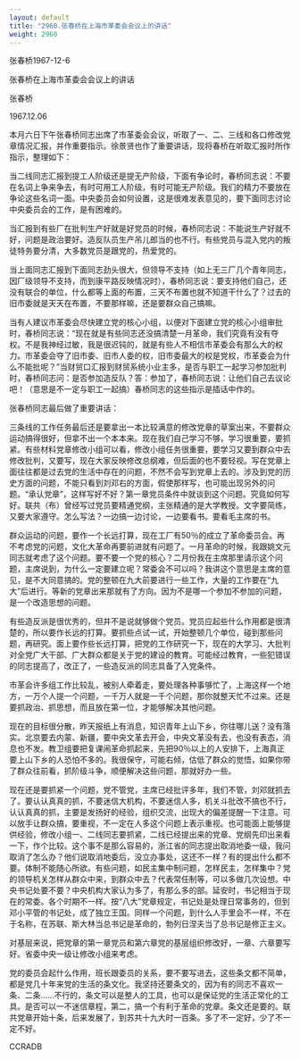 ```yaml
---
layout: default
title: "2960.张春桥在上海市革委会会议上的讲话"
weight: 2960
---
```


张春桥1967-12-6

张春桥在上海市革委会会议上的讲话

张春桥

1967.12.06

本月六日下午张春桥同志出席了市革委会会议，听取了一、二、三线和各口修改党章情况汇报，并作重要指示。徐景贤也作了重要讲话，现将春桥在听取汇报时所作指示，整理如下：

当二线同志汇报到提工人阶级还是提无产阶级，下面有争论时，春桥同志说：不要在名词上争来争去，有时可用工人阶级，有时可能无产阶级。我们的精力不要放在争论这些名词一面。中央委员会如何设置，这是很难发表意见的，要下面同志讨论中央委员会的工作，是有困难的。

当汇报到有些厂在批判生产好就是好党员的时候，春桥同志说：不能说生产好就不好，问题是政治要好。造反队员生产吊儿郎当的也不行。有些党员与混入党内的叛徒特务要分清，大多数党员是跟党的，热爱党的。

当上面同志汇报到下面同志劲头很大，但领导不支持（如上无三厂几个青年同志，因厂级领导不支持，而到康平路反映情况时），春桥同志说：要支持他们自己，还没有联合的单位，什么都等上面的布置，三天不布置也就不知道干什么了？过去的旧市委就是天天在布置，不要那样嘛，还是要群众自己搞嘛。

当有人建议市革委会尽快建立党的核心小组，以便对下面建立党的核心小组审批时，春桥同志说：“现在就是有些同志还没搞清楚一月革命，我们究竟有没有夺权。不是我神经过敏，我是很迟钝的，就是有些人不相信市革委会有那么大的权力。市革委会夺了旧市委、旧市人委的权，旧市委最大的权是党权，市革委会为什么不能批呢？”当财贸口汇报到财贸系统小业主多，是否与职工一起学习参加批判时，春桥同志问：是否参加造反队？答：参加了，春桥同志说：让他们自己去议论吧！（意思是不一定与职工一起搞）春桥同志的这些指示是插话中作的。

张春桥同志最后做了重要讲话：

三条线的工作任务最后还是要拿出一本比较满意的修改党章的草案出来，不要群众运动搞得很好，但拿不出一个本本来。现在我们自己学习不够，学习很重要，要抓紧。有些材料党章修改小组可以看，修改小组任务很重要，要学习又要到群众中去修改批判，又要写，现在大家反映修改总纲难，但后面的也不要轻视。写在党章上面往往都是过去党的生活中存在的问题，不然不会写到党章上去的。涉及到党的历史方面的问题，不能只看到刘邓右的方面，假使那样写，也可能出现另外的问题。“承认党章”，这样写好不好？第一章党员条件中就谈到这个问题。究竟如何写好。联共（布）曾经写过党员要精通党纲，主张精通的是大学教授。文字要简练，又要大家遵守。怎么写法？一边搞一边讨论，一边要看书。要看毛主席的书。

群众运动的问题，要作一个长远打算，现在工厂有50％的成立了革命委员会。再不考虑党的问题，文化大革命再要前进就有问题了。一月革命的时候，我跟姚文元同志就考虑了这个问题。要不要一个党的核心？二月份我在主席那里请示这个问题，主席说到，为什么一定要建立呢？常委会不可以吗？我讲这个意思是主席的意见，是不大同意搞的。党的整顿在九大前要进行一些工作，大量的工作要在“九大”后进行。等新的党章出来那就有了方向。因为不是哪一个参加不参加的问题，是一个改造思想的问题。

有些造反派是很优秀的，但并不是说就够做个党员。党员应起些什么作用都是很清楚的，所以要作长远的打算。要抓些点试一试，开始整顿几个单位，碰到那些问题，再研究。面上要作些长远打算，把党的工作研究一下，现在的大学习、大批判对全党广大干部、广大群众都是关于党的建设的教育。可能经过教育，一些犯错误的同志提高了，改正了，一些造反派的同志具备了入党条件。

市革会许多组工作比较乱，被别人牵着走，要处理各种事够忙了，上海这样一个地方，一万个人提一个问题，一千万人就是一千个问题，那你就整天忙不过来。还是要抓政治、抓思想，而且放在第一位，才能够解决其他问题。

现在的目标很分散，昨天报纸上有消息，知识青年上山下乡，你往哪儿送？没有落实。北京要去内蒙、新疆，要中央文革去开会，中央文革没有去，也没有表态，消息也不发。教卫组要把复课闹革命抓起来，先把90％以上的人安排下，上海真正要上山下乡的人恐怕不多的。我很保守，可能右倾，估低了群众的觉悟，如果你带了群众往前看，抓阶级斗争，顺便解决这些问题，那就好办一些。

现在还是要抓紧一个问题，党不管党，主席已经批评多年，我们不管，刘邓就抓去了。要认认真真的抓，不要迷信大机构，不要迷信人多，机关斗批改不搞也不行，认认真真的抓，主要是发扬好的经验，组织交流，出现大的偏差提醒一下注意。可以放手让群众搞，要重视，不一定在人多这个问题上表示重视。也可能面上能够提供经验，修改小组一、二线同志要抓紧，二线已经提出来的党章、党纲先印出来看一下，作个比较。这个事不是那么容易的，浙江省的同志提出取消地委一级，我问取消了怎么办？他们说取消地委后，没立办事处，这还不一样？有的提出什么都不要。体制不能随心所欲。有些问题，如民主集中制问题，怎样民主，怎样集中？党的领导机关怎样从群众中来，到群众中去？代表常任制等，可以多做几次设想。中央书记处要不要？中央机构大家认为多了，有那么多的部。延安时，书记相当于现在的常委。各个时期不一样。按“八大”党章规定，书记处是处理日常事务的，但到邓小平管的书记处，成了独立王国。同样一个问题，到什么人手里会不一样，不在于名称，在苏联、斯大林当总书记是革命的，勃列日涅夫当了总书记是修正主义。

对基层来说，把党章的第一章党员和第六章党的基层组织修改好，一章、六章要写好。省委中央一级让修改小组来考虑。

党的委员会起什么作用，班长跟委员的关系，要不要写进去，这些条文都不简单，都是党几十年来党的生活的条文化。我坚持还要条文的，因为有的同志不喜欢一条、二条……不行的，条文可以是整人的工具，也可以是保证党的生活正常化的工具。是否可以一不迷信章程，第二，搞一个有利于革命的党章。条文还是要的。联共党章开始十条，后来发展了，到苏共十九大时一百条。多了不一定好，少了不一定不好。

CCRADB

